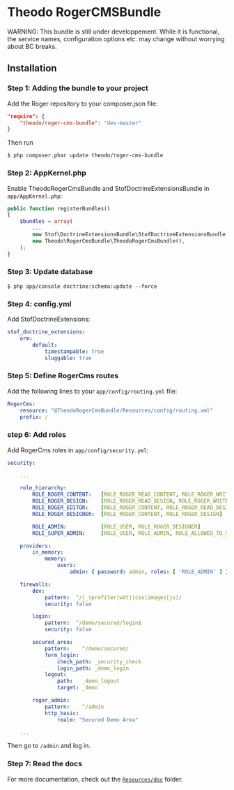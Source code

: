 Theodo RogerCMSBundle
=====================

WARNING: This bundle is still under developpement.
While it is functional, the service names, configuration options etc. may change without worrying about BC breaks.

## Installation

### Step 1: Adding the bundle to your project

Add the Roger repository to your composer.json file:

```json
"require": {
    "theodo/roger-cms-bundle": "dev-master"
}
```

Then run

```
$ php composer.phar update theodo/roger-cms-bundle
```

### Step 2: AppKernel.php

Enable TheodoRogerCmsBundle and StofDoctrineExtensionsBundle in `app/AppKernel.php`:

```php
public function registerBundles()
{
    $bundles = array(
        ...
        new Stof\DoctrineExtensionsBundle\StofDoctrineExtensionsBundle(),
        new Theodo\RogerCmsBundle\TheodoRogerCmsBundle(),
    );
}
```

### Step 3: Update database

```
$ php app/console doctrine:schema:update --force
```

### Step 4: config.yml

Add StofDoctrineExtensions:

```yaml
stof_doctrine_extensions:
    orm:
        default:
            timestampable: true
            sluggable: true
```


### Step 5: Define RogerCms routes

Add the following lines to your `app/config/routing.yml` file:

```yaml
RogerCms:
    resource: "@TheodoRogerCmsBundle/Resources/config/routing.xml"
    prefix: /
```

### step 6: Add roles

Add RogerCms roles in `app/config/security.yml`:

```yaml
security:

    ...

    role_hierarchy:
        ROLE_ROGER_CONTENT:   [ROLE_ROGER_READ_CONTENT, ROLE_ROGER_WRITE_CONTENT, ROLE_ROGER_DELETE_CONTENT, ROLE_ROGER_PUBLISH_CONTENT]
        ROLE_ROGER_DESIGN:    [ROLE_ROGER_READ_DESIGN, ROLE_ROGER_WRITE_DESIGN, ROLE_ROGER_DELETE_DESIGN]
        ROLE_ROGER_EDITOR:    [ROLE_ROGER_CONTENT, ROLE_ROGER_READ_DESIGN]
        ROLE_ROGER_DESIGNER:  [ROLE_ROGER_CONTENT, ROLE_ROGER_DESIGN]

        ROLE_ADMIN:           [ROLE_USER, ROLE_ROGER_DESIGNER]
        ROLE_SUPER_ADMIN:     [ROLE_USER, ROLE_ADMIN, ROLE_ALLOWED_TO_SWITCH]

    providers:
        in_memory:
            memory:
                users:
                    admin: { password: admin, roles: [ 'ROLE_ADMIN' ] }

    firewalls:
        dev:
            pattern:  ^/(_(profiler|wdt)|css|images|js)/
            security: false

        login:
            pattern:  ^/demo/secured/login$
            security: false

        secured_area:
            pattern:    ^/demo/secured/
            form_login:
                check_path: _security_check
                login_path: _demo_login
            logout:
                path:   _demo_logout
                target: _demo

        roger_admin:
            pattern:    ^/admin
            http_basic:
                realm: "Secured Demo Area"

    ...
```

Then go to `/admin` and log in.

### Step 7: Read the docs

For more documentation, check out the [`Resources/doc`](Resources/doc) folder.

